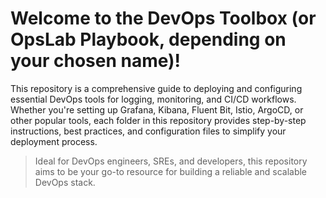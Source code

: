 # Welcome to the **DevOps Toolbox** (or **OpsLab Playbook**, depending on your chosen name)! 

This repository is a comprehensive guide to deploying and configuring essential DevOps tools for logging, monitoring, and CI/CD workflows. 
Whether you're setting up Grafana, Kibana, Fluent Bit, Istio, ArgoCD, or other popular tools, each folder in this repository provides step-by-step instructions, best practices, and configuration files to simplify your deployment process.

> Ideal for DevOps engineers, SREs, and developers, this repository aims to be your go-to resource for building a reliable and scalable DevOps stack.